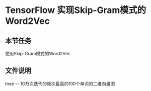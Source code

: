 # TensorFlow 实现Skip-Gram模式的Word2Vec

## 本节任务
使用Skip-Gram模式的Word2Vec

## 文件说明
tnse -- 10万次迭代的频次最高的100个单词的二维向量图

